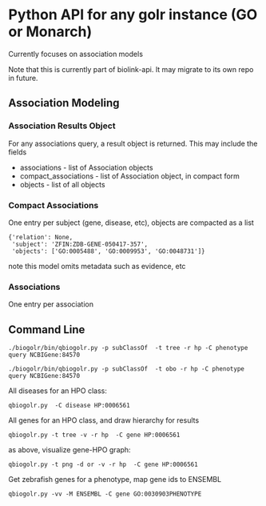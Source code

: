 # Python API for any golr instance (GO or Monarch)

Currently focuses on association models

Note that this is currently part of biolink-api. It may migrate to its own repo in future.

## Association Modeling

### Association Results Object

For any associations query, a result object is returned. This may include the fields

 * associations - list of Association objects
 * compact_associations - list of Association object, in compact form
 * objects - list of all objects

### Compact Associations

One entry per subject (gene, disease, etc), objects are compacted as a list

```
{'relation': None,
 'subject': 'ZFIN:ZDB-GENE-050417-357',
 'objects': ['GO:0005488', 'GO:0009953', 'GO:0048731']}
```

note this model omits metadata such as evidence, etc    

### Associations

One entry per association


## Command Line

```
./biogolr/bin/qbiogolr.py -p subClassOf  -t tree -r hp -C phenotype query NCBIGene:84570 
```

```
./biogolr/bin/qbiogolr.py -p subClassOf  -t obo -r hp -C phenotype query NCBIGene:84570 
```

All diseases for an HPO class:

```
qbiogolr.py  -C disease HP:0006561
```

All genes for an HPO class, and draw hierarchy for results

```
qbiogolr.py -t tree -v -r hp  -C gene HP:0006561
```

as above, visualize gene-HPO graph:

```
qbiogolr.py -t png -d or -v -r hp  -C gene HP:0006561
```


Get zebrafish genes for a phenotype, map gene ids to ENSEMBL

```
qbiogolr.py -vv -M ENSEMBL -C gene GO:0030903PHENOTYPE
```
